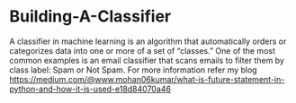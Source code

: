 # Building-A-Classifier
A classifier in machine learning is an algorithm that automatically orders or categorizes data into one or more of a set of “classes.” One of the most common examples is an email classifier that scans emails to filter them by class label: Spam or Not Spam.
For more information refer my blog https://medium.com/@www.mohan06kumar/what-is-future-statement-in-python-and-how-it-is-used-e18d84070a46
